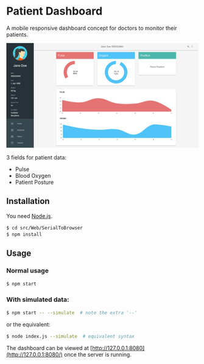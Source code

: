 # Patient Dashboard

A mobile responsive dashboard concept for doctors to monitor their patients.

![Screenshot](screenshot.png)

3 fields for patient data:

- Pulse
- Blood Oxygen
- Patient Posture


## Installation

You need [Node.js](https://nodejs.org/en/).

```bash
$ cd src/Web/SerialToBrowser
$ npm install
```

## Usage

### Normal usage

```bash
$ npm start
```

### With simulated data:

```bash
$ npm start -- --simulate  # note the extra '--'
```
or the equivalent:

```bash
$ node index.js --simulate  # equivalent syntax
```

The dashboard can be viewed at [http://127.0.0.1:8080](http://127.0.0.1:8080/) once the server is running.
